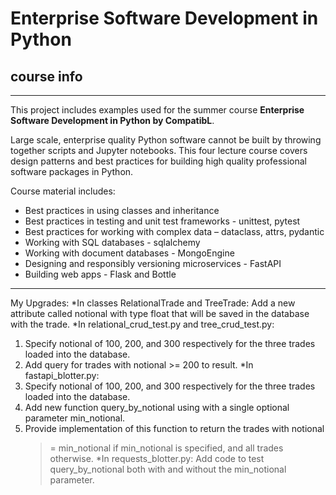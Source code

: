 # Enterprise Software Development in Python

## course info
_____________________________________________________________________________

This project includes examples used for the summer course
**Enterprise Software Development in Python by CompatibL**.

Large scale, enterprise quality Python software cannot be built by throwing
together  scripts and Jupyter notebooks. This four lecture course covers
design patterns and best practices for building high quality professional
software packages in Python.

Course material includes:

* Best practices in using classes and inheritance
* Best practices in testing and unit test frameworks - unittest, pytest
* Best practices for working with complex data – dataclass, attrs, pydantic
* Working with SQL databases - sqlalchemy
* Working with document databases - MongoEngine
* Designing and responsibly versioning microservices - FastAPI
* Building web apps - Flask and Bottle
_____________________________________________________________________________
 My Upgrades: 
 *In classes RelationalTrade and TreeTrade: 
  Add a new attribute called notional with type float that will be saved in 
  the database with the trade.
 *In relational_crud_test.py and tree_crud_test.py:
  1. Specify notional of 100, 200, and 300 respectively for the three trades loaded into the database.
  2. Add query for trades with notional >= 200 to result. 
 *In fastapi_blotter.py:
  1. Specify notional of 100, 200, and 300 respectively for the three trades loaded into the database.
  2. Add new function query_by_notional using with a single optional parameter min_notional.
  3. Provide implementation of this function to return the trades with notional
     >= min_notional if min_notional is specified, and all trades otherwise.
 *In requests_blotter.py: 
  Add code to test query_by_notional both with and without the min_notional parameter.
 
